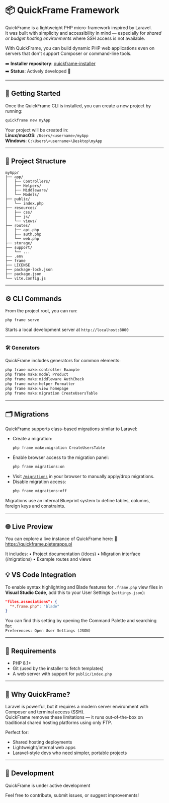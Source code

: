 # 📦 QuickFrame Framework

QuickFrame is a lightweight PHP micro-framework inspired by Laravel.  
It was built with simplicity and accessibility in mind — especially for *shared or budget hosting environments* where SSH access is not available.  

With QuickFrame, you can build dynamic PHP web applications even on servers that don't support Composer or command-line tools.

➡️ **Installer repository**: [quickframe-installer](https://github.com/PierrOwO/quickframe-installer)  
➡️ **Status**: Actively developed 🚧

---

## 🚀 Getting Started

Once the QuickFrame CLI is installed, you can create a new project by running:

```bash
quickframe new myApp
```

Your project will be created in:  
**Linux/macOS**: `/Users/<username>/myApp`  
**Windows**: `C:\Users\<username>\Desktop\myApp`

---

## 📂 Project Structure

```
myApp/
├── app/
│   ├── Controllers/
│   ├── Helpers/
│   ├── Middleware/
│   └── Models/
├── public/
│   └── index.php
├── resources/
│   ├── css/
│   ├── js/
│   └── views/
├── routes/
│   ├── api.php
│   ├── auth.php
│   └── web.php
├── storage/
├── support/
│   └── ...
├── .env
├── frame
├── LICENSE
├── package-lock.json
├── package.json
└── vite.config.js
```

---

## ⚙️ CLI Commands

From the project root, you can run:

```bash
php frame serve
```

Starts a local development server at `http://localhost:8000`

---

### 🛠 Generators

QuickFrame includes generators for common elements:

```bash
php frame make:controller Example
php frame make:model Product
php frame make:middleware AuthCheck
php frame make:helper Formatter
php frame make:view homepage
php frame make:migration CreateUsersTable
```

---

## 🗂️ Migrations

QuickFrame supports class-based migrations similar to Laravel:

- Create a migration:
  ```bash
  php frame make:migration CreateUsersTable
  ```
- Enable browser access to the migration panel:
  ```bash
  php frame migrations:on
  ```
- Visit [`/migrations`](http://localhost:8000/migrations) in your browser to manually apply/drop migrations.
- Disable migration access:
  ```bash
  php frame migrations:off
  ```

Migrations use an internal Blueprint system to define tables, columns, foreign keys and constraints.

---
## 🌐 Live Preview

You can explore a live instance of QuickFrame here:
🔗 https://quickframe.pieterapps.pl

It includes:
	•	Project documentation (/docs)
	•	Migration interface (/migrations)
	•	Example routes and views

## 💡 VS Code Integration

To enable syntax highlighting and Blade features for `.frame.php` view files in **Visual Studio Code**, add this to your User Settings (`settings.json`):

```json
"files.associations": {
  "*.frame.php": "blade"
}
```

You can find this setting by opening the Command Palette and searching for:  
`Preferences: Open User Settings (JSON)`

---

## 📡 Requirements

- PHP 8.1+
- Git (used by the installer to fetch templates)
- A web server with support for `public/index.php`

---

## 🎯 Why QuickFrame?

Laravel is powerful, but it requires a modern server environment with Composer and terminal access (SSH).  
QuickFrame removes these limitations — it runs out-of-the-box on traditional shared hosting platforms using only FTP.

Perfect for:

- Shared hosting deployments
- Lightweight/internal web apps
- Laravel-style devs who need simpler, portable projects

---

## 🔧 Development

QuickFrame is under active development

Feel free to contribute, submit issues, or suggest improvements!